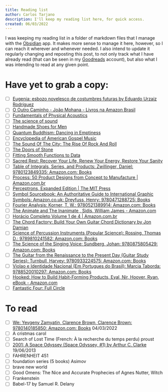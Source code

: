 ```yaml
---
title: Reading list
author: Carlos Tarjano
description: I'll keep my reading list here, for quick access.
created: 06/03/2022
---
```


I was keeping my reading list in a folder of markdown files that I manage with the [Obsidian](https://obsidian.md/) app. It makes more sense to manage it here, however, so I can reach it wherever and whenever needed. I also intend to update it regularly changing and reposting this post, to not only track what I have already read (that can be seen in my [Goodreads](https://www.goodreads.com/review/list/6395084-tesserato?ref=nav_mybooks&shelf=read) account), but also what I was intending to read at any given point.


# Have yet to grab a copy:

- [ ] [Eugenia: esbozo novelesco de costumbres futuras by Eduardo Urzaiz Rodríguez](https://www.goodreads.com/book/show/4457732-eugenia)
- [ ] [O Outro Caminho - João Mohana - Livros na Amazon Brasil](https://www.amazon.com.br/Outro-Caminho-Jo%C3%A3o-Mohana/dp/B004TICWLO)
- [ ] [Fundamentals of Physical Acoustics](https://www.amazon.co.uk/Fundamentals-Physical-Acoustics-Wiley-Interscience-Blackstock/dp/0471319791/ref=pd_sbs_14_2?_encoding=UTF8&psc=1&refRID=QCZQ26ZM4B7GJ81EWS6M)
- [ ] [The science of sound](https://www.amazon.com/Science-Sound-3rd-Thomas-Rossing/dp/0805385657)
- [ ] [Handmade Shoes for Men](https://www.amazon.com/Handmade-Shoes-Men-L%C3%A1szl%C3%B3-Vass/dp/3848003686)
- [ ] [Quantum Buddhism: Dancing in Emptiness](https://www.amazon.com.br/Quantum-Buddhism-Emptiness-Interface-Philosophy/dp/1445294303)
- [ ] [Encyclopedia of American Gospel Music](https://www.amazon.com/Encyclopedia-American-Gospel-Music-McNeil-ebook/dp/B00G24VXXG)
- [ ] [The Sound Of The City: The Rise Of Rock And Roll](https://www.amazon.com/Sound-City-Rise-Rock-Roll-ebook/dp/B006WB7PS6)
- [ ] [The Doors of Stone](https://www.goodreads.com/book/show/21032488-the-doors-of-stone)
- [ ] [Fitting Smooth Functions to Data](https://bookstore.ams.org/cbms-135)
- [ ] [Sacred Rest: Recover Your Life, Renew Your Energy, Restore Your Sanity](https://uk.bookshop.org/books/sacred-rest-recover-your-life-renew-your-energy-restore-your-sanity/9781478921684)
- [ ] [Table of Integrals, Series, and Products: Zwillinger, Daniel: 9780123849335: Amazon.com: Books](https://www.amazon.com/Table-Integrals-Products-Daniel-Zwillinger/dp/0123849330/ref=pd_sbs_2?pd_rd_w=m1KWt&pf_rd_p=5e0f7f8d-f321-4a3e-bdac-3142fcd848d7&pf_rd_r=N7V2YDYNBTRVPNQMX5JT&pd_rd_r=3147ca89-c0b9-445e-bf6f-0083a1c7776c&pd_rd_wg=9pnzI&pd_rd_i=0123849330&psc=1)
- [ ] [Process: 50 Product Designs from Concept to Manufacture | Amazon.com.br](https://www.amazon.com.br/Process-Product-Designs-Concept-Manufacture/dp/1856697258)
- [ ] [Perceptrons, Expanded Edition | The MIT Press](https://mitpress.mit.edu/books/perceptrons-expanded-edition)
- [ ] [Symbol Sourcebook: An Authoritative Guide to International Graphic Symbols: Amazon.co.uk: Dreyfuss, Henry: 9780471288725: Books](https://www.amazon.co.uk/Symbol-Sourcebook-Authoritative-International-Graphic/dp/0471288721)
- [ ] [Fourier Analysis: Korner, T. W.: 9780521389914: Amazon.com: Books](https://www.amazon.com/Fourier-Analysis-T-W-K%C2%BFrner/dp/0521389917)
- [ ] [The Animate and The Inanimate , Sidis, William James - Amazon.com](https://www.amazon.com/Animate-Inanimate-William-James-Sidis-ebook/dp/B084M7KTW2)
- [ ] [Horácio Completo Volume 1 de 4 | Amazon.com.br](https://www.amazon.com.br/Hor%C3%A1cio-Completo-1-Mauricio-Sousa/dp/6589912491)
- [ ] [The Chord Factory: Build Your Own Guitar Chord Dictionary by Jon Damian](https://www.goodreads.com/book/show/361179.The_Chord_Factory)
- [ ] [Science of Percussion Instruments (Popular Science): Rossing, Thomas D.: 9789810241582: Amazon.com: Books](https://www.amazon.com/Science-Percussion-Instruments-Popular/dp/9810241585)
- [ ] [The Science of the Singing Voice: Sundberg, Johan: 9780875805429: Amazon.com: Books](https://www.amazon.com/Science-Singing-Voice-Johan-Sundberg/dp/0875805426)
- [ ] [The Guitar from the Renaissance to the Present Day (Guitar Study Series): Turnbull, Harvey: 9780933224575: Amazon.com: Books](https://www.amazon.com/Guitar-Renaissance-Present-Day-Study/dp/0933224575/ref=pd_sim_14_4?ie=UTF8&pd_rd_i=0933224575&pd_rd_r=8QTDTN1NFXSTHJ26X202&pd_rd_w=Y1pfs&pd_rd_wg=Jixnb&psc=1&refRID=8QTDTN1NFXSTHJ26X202)
- [ ] [Violao e Identidade Nacional (Em Portugues do Brasil): Marcia Taborda: 9788520010297: Amazon.com: Books](https://www.amazon.com/Violao-Identidade-Nacional-Portugues-Brasil/dp/8520010296/ref=sr_1_2?s=books&ie=UTF8&qid=1474919896&sr=1-2&keywords=viol%C3%A3o)
- [ ] [Hooked: How to Build Habit-Forming Products, Eyal, Nir, Hoover, Ryan, eBook - Amazon.com](https://www.amazon.com/dp/B00LMGLXTS/ref=dp-kindle-redirect?_encoding=UTF8&btkr=1)
- [ ] [Fantastic Four: Full Circle](https://gizmodo.com/a-new-alex-ross-fantastic-four-comic-is-coming-from-mar-1848214247)

# To read

- [ ] [We: Yevgeny Zamyatin, Clarence Brown, Clarence Brown: 9780140185850: Amazon.com: Books](https://www.amazon.com/gp/product/0140185852/ref=as_li_qf_sp_asin_il_tl?ie=UTF8&tag=openculture-20&camp=1789&creative=9325&linkCode=as2&creativeASIN=0140185852&linkId=9226ef6fdc20d8b3c2af7aa5d6119c95) 04/03/2022
- [ ] A cristmas carol
- [ ] Search of Lost Time (French: À la recherche du temps perdu) proust
- [ ] [2001: A Space Odyssey (Space Odyssey, #1) by Arthur C. Clarke](https://www.goodreads.com/book/show/70535.2001) 19/06/2013
- [ ] FAHRENHEIT 451
- [ ] foundation series (5 books) Asimov
- [ ] brave new world
- [ ] Good Omens: The Nice and Accurate Prophecies of Agnes Nutter, Witch
- [ ] Frankenstein
- [ ] Babel-17 by Samuel R. Delany
